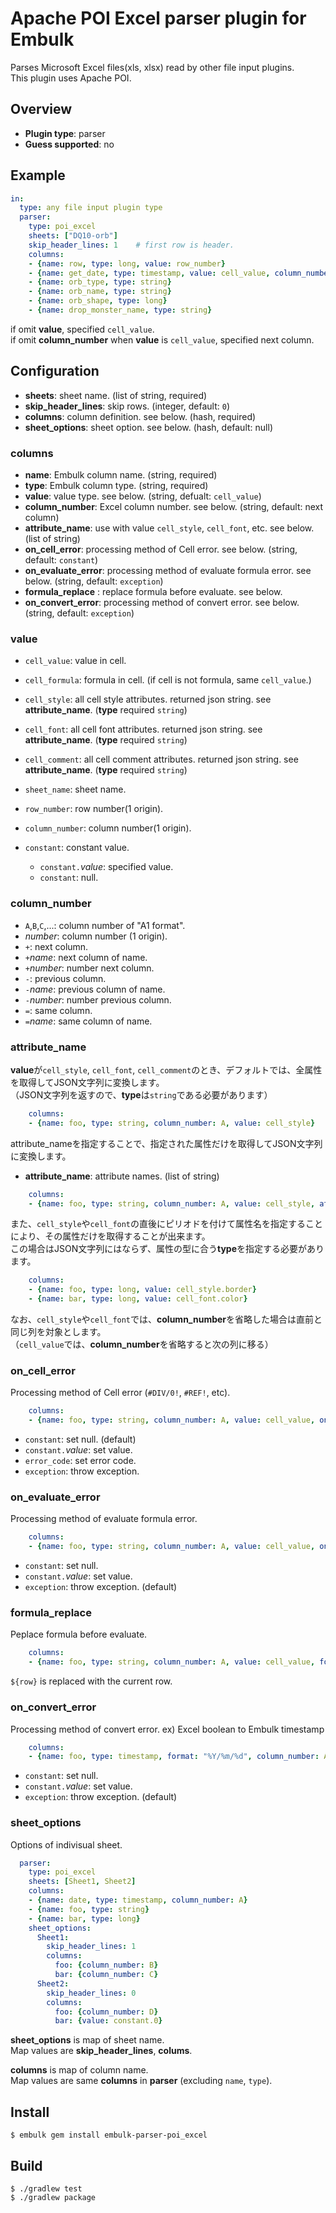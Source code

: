 # Apache POI Excel parser plugin for Embulk

Parses Microsoft Excel files(xls, xlsx) read by other file input plugins.  
This plugin uses Apache POI.

## Overview

* **Plugin type**: parser
* **Guess supported**: no


## Example

```yaml
in:
  type: any file input plugin type
  parser:
    type: poi_excel
    sheets: ["DQ10-orb"]
    skip_header_lines: 1	# first row is header.
    columns:
    - {name: row, type: long, value: row_number}
    - {name: get_date, type: timestamp, value: cell_value, column_number: A}
    - {name: orb_type, type: string}
    - {name: orb_name, type: string}
    - {name: orb_shape, type: long}
    - {name: drop_monster_name, type: string}
```

if omit **value**, specified `cell_value`.  
if omit **column_number** when **value** is `cell_value`, specified next column.  


## Configuration

* **sheets**: sheet name. (list of string, required)
* **skip_header_lines**: skip rows. (integer, default: `0`)
* **columns**: column definition. see below. (hash, required)
* **sheet_options**: sheet option. see below. (hash, default: null)

### columns

* **name**: Embulk column name. (string, required)
* **type**: Embulk column type. (string, required)
* **value**: value type. see below. (string, defualt: `cell_value`)
* **column_number**: Excel column number. see below. (string, default: next column)
* **attribute_name**: use with value `cell_style`, `cell_font`, etc. see below. (list of string)
* **on_cell_error**: processing method of Cell error. see below. (string, default: `constant`)
* **on_evaluate_error**: processing method of evaluate formula error. see below. (string, default: `exception`)
* **formula_replace** : replace formula before evaluate. see below.
* **on_convert_error**: processing method of convert error. see below. (string, default: `exception`)

### value

* `cell_value`: value in cell.
* `cell_formula`: formula in cell. (if cell is not formula, same `cell_value`.)
* `cell_style`: all cell style attributes. returned json string. see **attribute_name**. (**type** required `string`)
* `cell_font`: all cell font attributes. returned json string. see **attribute_name**. (**type** required `string`)
* `cell_comment`: all cell comment attributes. returned json string. see **attribute_name**. (**type** required `string`)
* `sheet_name`: sheet name.
* `row_number`: row number(1 origin).
* `column_number`: column number(1 origin).
* `constant`: constant value.

  * `constant.`*value*: specified value.
  * `constant`: null.

### column_number

* `A`,`B`,`C`,...: column number of "A1 format".
* *number*: column number (1 origin).
* `+`: next column.
* `+`*name*: next column of name.
* `+`*number*: number next column.
* `-`: previous column.
* `-`*name*: previous column of name.
* `-`*number*: number previous column.
* `=`: same column.
* `=`*name*: same column of name.

### attribute_name

**value**が`cell_style`, `cell_font`, `cell_comment`のとき、デフォルトでは、全属性を取得してJSON文字列に変換します。  
（JSON文字列を返すので、**type**は`string`である必要があります）

```yaml
    columns:
    - {name: foo, type: string, column_number: A, value: cell_style}
```


attribute_nameを指定することで、指定された属性だけを取得してJSON文字列に変換します。

* **attribute_name**: attribute names. (list of string)

```yaml
    columns:
    - {name: foo, type: string, column_number: A, value: cell_style, attribute_name: [border_top, border_bottom, border_left, border_right]}
```


また、`cell_style`や`cell_font`の直後にピリオドを付けて属性名を指定することにより、その属性だけを取得することが出来ます。  
この場合はJSON文字列にはならず、属性の型に合う**type**を指定する必要があります。

```yaml
    columns:
    - {name: foo, type: long, value: cell_style.border}
    - {name: bar, type: long, value: cell_font.color}
```

なお、`cell_style`や`cell_font`では、**column_number**を省略した場合は直前と同じ列を対象とします。  
（`cell_value`では、**column_number**を省略すると次の列に移る）


### on_cell_error

Processing method of Cell error (`#DIV/0!`, `#REF!`, etc).

```yaml
    columns:
    - {name: foo, type: string, column_number: A, value: cell_value, on_cell_error: error_code}
```

* `constant`: set null. (default)
* `constant.`*value*: set value.
* `error_code`: set error code.
* `exception`: throw exception.


### on_evaluate_error

Processing method of evaluate formula error.

```yaml
    columns:
    - {name: foo, type: string, column_number: A, value: cell_value, on_evaluate_error: constant}
```

* `constant`: set null.
* `constant.`*value*: set value.
* `exception`: throw exception. (default)


### formula_replace

Peplace formula before evaluate.

```yaml
    columns:
    - {name: foo, type: string, column_number: A, value: cell_value, formula_replace: [{regex: aaa, to: "A${row}"}, {regex: bbb, to: "B${row}"}]}
```

`${row}` is replaced with the current row.


### on_convert_error

Processing method of convert error. ex) Excel boolean to Embulk timestamp

```yaml
    columns:
    - {name: foo, type: timestamp, format: "%Y/%m/%d", column_number: A, value: cell_value, on_convert_error: constant.9999/12/31}
```

* `constant`: set null.
* `constant.`*value*: set value.
* `exception`: throw exception. (default)


### sheet_options

Options of indivisual sheet.

```yaml
  parser:
    type: poi_excel
    sheets: [Sheet1, Sheet2]
    columns:
    - {name: date, type: timestamp, column_number: A}
    - {name: foo, type: string}
    - {name: bar, type: long}
    sheet_options:
      Sheet1:
        skip_header_lines: 1
        columns:
          foo: {column_number: B}
          bar: {column_number: C}
      Sheet2:
        skip_header_lines: 0
        columns:
          foo: {column_number: D}
          bar: {value: constant.0}
```

**sheet_options** is map of sheet name.  
Map values are **skip_header_lines**, **colums**.

**columns** is map of column name.  
Map values are same **columns** in **parser** (excluding `name`, `type`).


## Install

```
$ embulk gem install embulk-parser-poi_excel
```


## Build

```
$ ./gradlew test
$ ./gradlew package
```

